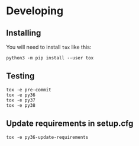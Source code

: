 # Developing

## Installing

You will need to install `tox` like this:

```
python3 -m pip install --user tox
```

## Testing

```
tox -e pre-commit
tox -e py36
tox -e py37
tox -e py38
```

## Update requirements in setup.cfg

```
tox -e py36-update-requirements
```
